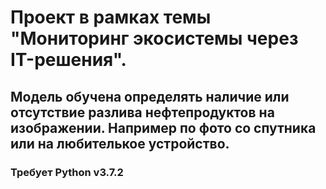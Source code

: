 # Проект в рамках темы "Мониторинг экосистемы через IT-решения".
## Модель обучена определять наличие или отсутствие разлива нефтепродуктов на изображении. Например по фото со спутника или на любителькое устройство.
### Требует Python v3.7.2